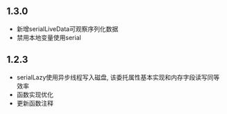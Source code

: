 ## 1.3.0
- 新增serialLiveData可观察序列化数据
- 禁用本地变量使用serial

## 1.2.3
- serialLazy使用异步线程写入磁盘, 该委托属性基本实现和内存字段读写同等效率
- 函数实现优化
- 更新函数注释